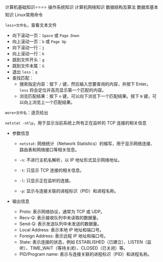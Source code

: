 计算机基础知识⭐️⭐️⭐️⭐️
操作系统知识
计算机网络知识
数据结构及算法
数据库基本知识
Linux常用命令





`less+文件名`，查看文本文件

- 向下滚动一页：`Space` 或 `Page Down`
- 向上滚动一页：`b` 或 `Page Up`
- 向下滚动一行：`j`
- 向上滚动一行：`k`
- 跳到文件开头：`g`
- 跳到文件末尾：`G`
- 退出 `less`：`q`
- 查找匹配：
  - 搜索指定内容：按下 `/` 键，然后输入您要查询的内容，并按下 Enter。`less` 将会定位并高亮显示第一个匹配的内容。
  - 浏览匹配结果：按下 `n` 键，可以向下浏览下一个匹配结果。按下 `N` 键，可以向上浏览上一个匹配结果。

`more+文件名`：逐页给出



`netstat -ntlp`，用于显示当前系统上所有正在监听的 TCP 连接的相关信息

- 参数信息

  - `netstat`: 网络统计（Network Statistics）的缩写，用于显示网络连接、路由表和网络接口等相关信息。

  - `-n`: 不进行主机名解析，以 IP 地址形式显示网络地址。

  - `-t`: 只显示 TCP 连接的相关信息。

  - `-l`: 只显示正在监听的连接。

  - `-p`: 显示与连接关联的进程标识（PID）和进程名称。

- 输出信息
  - Proto: 表示网络协议，通常为 TCP 或 UDP。
  - Recv-Q: 表示接收队列中未读取的数据量。
  - Send-Q: 表示发送队列中未发送的数据量。
  - Local Address: 表示本地 IP 地址和端口号。
  - Foreign Address: 表示远程 IP 地址和端口号。
  - State: 表示连接的状态，例如 ESTABLISHED（已建立）、LISTEN（监听）、TIME_WAIT（等待关闭）、CLOSED（已关闭）等。
  - PID/Program name: 表示与连接关联的进程标识（PID）和进程名称。